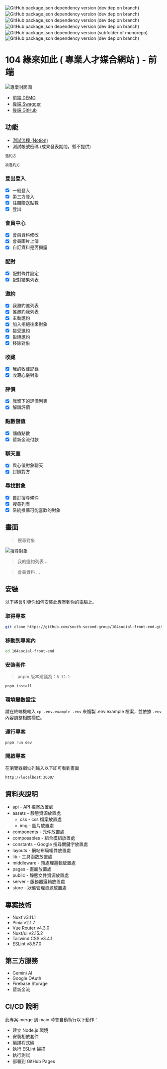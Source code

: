 ![GitHub package.json dependency version (dev dep on branch)](https://img.shields.io/github/package-json/dependency-version/tingminitime/nuxt3-template/dev/nuxt/master?color=00dc82)　![GitHub package.json dependency version (dev dep on branch)](https://img.shields.io/github/package-json/dependency-version/tingminitime/nuxt3-template/dev/tailwindcss/master?color=0ea5e9)　![GitHub package.json dependency version (dev dep on branch)](https://img.shields.io/github/package-json/dependency-version/tingminitime/nuxt3-template/dev/pinia/master?color=ffd859)　![GitHub package.json dependency version (dev dep on branch)](https://img.shields.io/github/package-json/dependency-version/tingminitime/nuxt3-template/dev/%40vueuse%2Fnuxt/master?color=41b883)　![GitHub package.json dependency version (subfolder of monorepo)](https://img.shields.io/github/package-json/dependency-version/tingminitime/nuxt3-template/%40headlessui%2Fvue?color=69bdfe)　![GitHub package.json dependency version (dev dep on branch)](https://img.shields.io/github/package-json/dependency-version/tingminitime/nuxt3-template/dev/eslint/master?color=4B32C3)

# 104 緣來如此 ( 專業人才媒合網站 ) - 前端

![專案封面圖](https://firebasestorage.googleapis.com/v0/b/my-first-project-1110913.appspot.com/o/104social%2F104%E7%B7%A3%E4%BE%86%E5%A6%82%E6%AD%A4-%E5%B0%81%E9%9D%A2.png?alt=media&token=3f17c7e4-a691-46f5-9943-5b953ccef2af)


- [前端 DEMO ](https://104social-front-end.vercel.app/)
- [後端 Swagger](https://104-dev.zeabur.app/api-doc/#/)
- [後端 GitHub ](https://github.com/roceil/104_Backend/tree/main/)

## 功能

- [測試流程 (Notion)](https://www.notion.so/7bad45f87c9c40ba986bb7a85fc90164?pvs=4)
- 測試帳號密碼 (成果發表期間，暫不提供)

```bash
邀約方
```
<!-- 帳號： snowman12320@gmail.com
密碼： a1234567 -->
```bash
被邀約方
```
<!-- 帳號： 56asdf01@hotmail.com
密碼： a1234567 -->

### 登出登入

- [x] 一般登入
- [x] 第三方登入
- [x] 註冊贈送點數
- [x] 登出

### 會員中心

- [x] 會員資料修改
- [x] 會員圖片上傳
- [x] 自訂資料是否揭露

### 配對

- [x] 配對條件設定
- [x] 配對結果列表

### 邀約

- [x] 我邀約誰列表
- [x] 誰邀約我列表
- [x] 主動邀約
- [x] 加入拒絕往來對象
- [x] 接受邀約
- [x] 拒絕邀約
- [x] 移除對象

### 收藏

- [x] 我的收藏記錄
- [x] 收藏心儀對象

### 評價

- [x] 我留下的評價列表
- [x] 解鎖評價

### 點數儲值

- [x] 儲值點數
- [x] 藍新金流付款

### 聊天室

- [x] 與心儀對象聊天
- [x] 封鎖對方

### 尋找對象

- [x] 自訂搜尋條件
- [x] 搜尋列表
- [x] 系統推薦可能喜歡的對象

## 畫面

> 搜尋對象

![搜尋對象](https://firebasestorage.googleapis.com/v0/b/my-first-project-1110913.appspot.com/o/104social%2F%E5%B0%8B%E6%89%BE%E5%B0%8D%E8%B1%A1.png?alt=media&token=e1433dd9-8d0f-49bd-ba03-11ca3a4df530)

<!-- ![搜尋對象](https://img.onl/Zdoym2) -->

> 我的邀約列表
...
<!-- ![我的邀約列表](https://img.onl/vJidF) -->

<!-- ![我的邀約列表](https://img.onl/n1QIjJ) -->

> 會員資料
...
<!-- ![會員資料](https://img.onl/hb48Ft) -->

<!-- ![會員資料](https://img.onl/cUkZYl) -->

## 安裝

以下將會引導你如何安裝此專案到你的電腦上。

### 取得專案

```bash
git clone https://github.com/south-second-group/104social-front-end.git
```

### 移動到專案內

```bash
cd 104social-front-end
```

### 安裝套件

> pnpm 版本建議為：`8.12.1`

```bash
pnpm install
```

### 環境變數設定

請在終端機輸入 `cp .env.example .env` 來複製 .env.example 檔案，並依據 `.env` 內容調整相關欄位。

### 運行專案

```bash
pnpm run dev
```

### 開啟專案

在瀏覽器網址列輸入以下即可看到畫面

```bash
http://localhost:3000/
```

## 資料夾說明

- api - API 檔案放置處
- assets - 靜態資源放置處
  - css - css 檔案放置處
  - img - 圖片放置處
- components - 元件放置處
- composables - 組合模組放置處
- constants - Google 搜尋關鍵字放置處
- layouts - 網站布局組件放置處
- lib - 工具函数放置處
- middleware - 預處理邏輯放置處
- pages - 畫面放置處
- public - 靜態文件資源放置處
- server - 服務器邏輯放置處
- store - 狀態管理資源放置處

## 專案技術

- Nuxt v3.11.1
- Pinia v2.1.7
- Vue Router v4.3.0
- Nuxt/ui v2.15.2
- Tailwind CSS v3.4.1
- ESLint v8.57.0

## 第三方服務

- Gemini AI
- Google OAuth
- Firebase Storage
- 藍新金流

## CI/CD 說明

此專案 merge 到 main 時會自動執行以下動作：

- 建立 Node.js 環境
- 安裝相依套件
- 編譯程式碼
- 執行 ESLint 掃描
- 執行測試
- 部署到 GitHub Pages